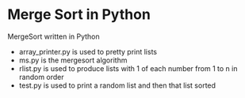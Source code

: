 Merge Sort in Python
====================

MergeSort written in Python

- array_printer.py is used to pretty print lists
- ms.py is the mergesort algorithm
- rlist.py is used to produce lists with 1 of each number from 1 to n in random order
- test.py is used to print a random list and then that list sorted
